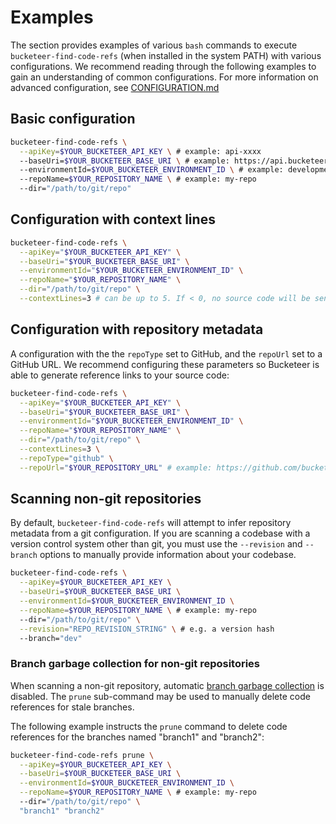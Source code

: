 # Examples

The section provides examples of various `bash` commands to execute `bucketeer-find-code-refs` (when installed in the system PATH) with various configurations. We recommend reading through the following examples to gain an understanding of common configurations. For more information on advanced configuration, see [CONFIGURATION.md](CONFIGURATION.md)

## Basic configuration

```bash
bucketeer-find-code-refs \
  --apiKey=$YOUR_BUCKETEER_API_KEY \ # example: api-xxxx
  --baseUri=$YOUR_BUCKETEER_BASE_URI \ # example: https://api.bucketeer.io
  --environmentId=$YOUR_BUCKETEER_ENVIRONMENT_ID \ # example: development
  --repoName=$YOUR_REPOSITORY_NAME \ # example: my-repo
  --dir="/path/to/git/repo"
```

## Configuration with context lines

```bash
bucketeer-find-code-refs \
  --apiKey="$YOUR_BUCKETEER_API_KEY" \
  --baseUri="$YOUR_BUCKETEER_BASE_URI" \
  --environmentId="$YOUR_BUCKETEER_ENVIRONMENT_ID" \
  --repoName="$YOUR_REPOSITORY_NAME" \
  --dir="/path/to/git/repo" \
  --contextLines=3 # can be up to 5. If < 0, no source code will be sent to Bucketeer
```

## Configuration with repository metadata

A configuration with the the `repoType` set to GitHub, and the `repoUrl` set to a GitHub URL. We recommend configuring these parameters so Bucketeer is able to generate reference links to your source code:

```bash
bucketeer-find-code-refs \
  --apiKey="$YOUR_BUCKETEER_API_KEY" \
  --baseUri="$YOUR_BUCKETEER_BASE_URI" \
  --environmentId="$YOUR_BUCKETEER_ENVIRONMENT_ID" \
  --repoName="$YOUR_REPOSITORY_NAME" \
  --dir="/path/to/git/repo" \
  --contextLines=3 \
  --repoType="github" \
  --repoUrl="$YOUR_REPOSITORY_URL" # example: https://github.com/bucketeer/bucketeer-find-code-refs
```

## Scanning non-git repositories

By default, `bucketeer-find-code-refs` will attempt to infer repository metadata from a git configuration. If you are scanning a codebase with a version control system other than git, you must use the `--revision` and `--branch` options to manually provide information about your codebase.

```bash
bucketeer-find-code-refs \
  --apiKey=$YOUR_BUCKETEER_API_KEY \
  --baseUri=$YOUR_BUCKETEER_BASE_URI \
  --environmentId=$YOUR_BUCKETEER_ENVIRONMENT_ID \
  --repoName=$YOUR_REPOSITORY_NAME \ # example: my-repo
  --dir="/path/to/git/repo" \
  --revision="REPO_REVISION_STRING" \ # e.g. a version hash
  --branch="dev"
```

### Branch garbage collection for non-git repositories

When scanning a non-git repository, automatic [branch garbage collection](../README.md#branch-garbage-collection) is disabled. The `prune` sub-command may be used to manually delete code references for stale branches.

The following example instructs the `prune` command to delete code references for the branches named "branch1" and "branch2":

```bash
bucketeer-find-code-refs prune \
  --apiKey=$YOUR_BUCKETEER_API_KEY \
  --baseUri=$YOUR_BUCKETEER_BASE_URI \
  --environmentId=$YOUR_BUCKETEER_ENVIRONMENT_ID \
  --repoName=$YOUR_REPOSITORY_NAME \ # example: my-repo
  --dir="/path/to/git/repo" \
  "branch1" "branch2"
```
